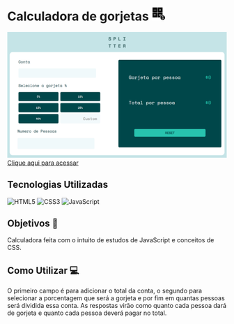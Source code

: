 # Calculadora de gorjetas ![Calculadora](./assets/img/icons8-calculadora-32.png)

![Gorjetas](./assets/img/vitrine.png) <br>
<a href="https://lpessolato.github.io/Calculadora-de-gorjetas/">Clique aqui para acessar</a>

## Tecnologias Utilizadas

![HTML5](https://img.shields.io/badge/html5-%23323330.svg?style=for-the-badge&logo=html5&logoColor=orange) 
![CSS3](https://img.shields.io/badge/CSS3-%23323330.svg?style=for-the-badge&logo=CSS3&logoColor=%230390fc)
![JavaScript](https://img.shields.io/badge/javascript-%23323330.svg?style=for-the-badge&logo=javascript&logoColor=%23F7DF1E)

## Objetivos  🎯
<p>Calculadora feita com o intuito de estudos de JavaScript e conceitos de CSS.</p>

## Como Utilizar 💻
<p>O primeiro campo é para adicionar o total da conta,  o segundo para selecionar a porcentagem que será a gorjeta e por fim em quantas pessoas será dividida essa conta. As respostas virão como quanto cada pessoa dará de gorjeta e quanto cada pessoa deverá pagar no total.</p>
